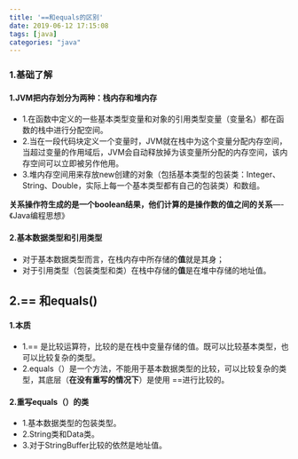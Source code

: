 ```yaml
---
title: '==和equals的区别'
date: 2019-06-12 17:15:08
tags: [java]
categories: "java"
---
```


### 1.基础了解

#### 1.JVM把内存划分为两种：栈内存和堆内存

- 1.在函数中定义的一些基本类型变量和对象的引用类型变量（变量名）都在函数的栈中进行分配空间。
- 2.当在一段代码块定义一个变量时，JVM就在栈中为这个变量分配内存空间，当超过变量的作用域后，JVM会自动释放掉为该变量所分配的内存空间，该内存空间可以立即被另作他用。
- 3.堆内存空间用来存放new创建的对象（包括基本类型的包装类：Integer、String、Double，实际上每一个基本类型都有自己的包装类）和数组。

**关系操作符生成的是一个boolean结果，他们计算的是操作数的值之间的关系**—-《Java编程思想》

#### 2.基本数据类型和引用类型

- 对于基本数据类型而言，在栈内存中所存储的**值**就是其身；
- 对于引用类型（包装类型和类）在栈中存储的**值**是在堆中存储的地址值。

## 2.== 和equals()

#### 1.本质

- 1.== 是比较运算符，比较的是在栈中变量存储的值。既可以比较基本类型，也可以比较复杂的类型。
- 2.equals（）是一个方法，不能用于基本数据类型的比较，可以比较复杂的类型，其底层（**在没有重写的情况下**）是使用 ==进行比较的。

#### 2.重写equals（）的类

- 1.基本数据类型的包装类型。
- 2.String类和Data类。
- 3.对于StringBuffer比较的依然是地址值。